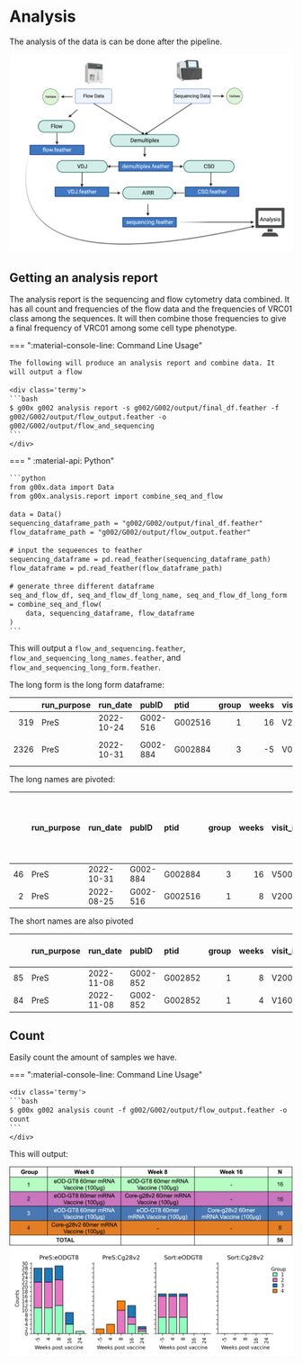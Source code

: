 # Analysis

The analysis of the data is can be done after the pipeline.

![full pipeline](img/Pipeline.png)

## Getting an analysis report

The analysis report is the sequencing and flow cytometry data combined. It has all count and frequencies of the flow data and the frequencies of VRC01 class among the sequences. It will then combine those frequencies to give a final frequency of VRC01 among some cell type phenotype.

=== ":material-console-line: Command Line Usage"

    The following will produce an analysis report and combine data. It will output a flow

    <div class='termy'>
    ```bash
    $ g00x g002 analysis report -s g002/G002/output/final_df.feather -f g002/G002/output/flow_output.feather -o g002/G002/output/flow_and_sequencing
    ```
    </div>

=== " :material-api: Python"

    ```python
    from g00x.data import Data
    from g00x.analysis.report import combine_seq_and_flow

    data = Data()
    sequencing_dataframe_path = "g002/G002/output/final_df.feather"
    flow_dataframe_path = "g002/G002/output/flow_output.feather"

    # input the sequeences to feather
    sequencing_dataframe = pd.read_feather(sequencing_dataframe_path)
    flow_dataframe = pd.read_feather(flow_dataframe_path)

    # generate three different dataframe
    seq_and_flow_df, seq_and_flow_df_long_name, seq_and_flow_df_long_form = combine_seq_and_flow(
        data, sequencing_dataframe, flow_dataframe
    )
    ```

This will output a `flow_and_sequencing.feather`, `flow_and_sequencing_long_names.feather`, and `flow_and_sequencing_long_form.feather`.

The long form is the long form dataframe:

|      | run_purpose | run_date   | pubID    | ptid      | group | weeks | visit_id | probe_set | sample_type | value_type |  value | short_name                    | long_name                     | pbmc_gate_expression |
| ---: | :---------- | :--------- | :------- | :-------- | ----: | ----: | :------- | :-------- | :---------- | :--------- | -----: | :---------------------------- | :---------------------------- | :------------------- |
|  319 | PreS        | 2022-10-24 | G002-516 | G002516 |     1 |    16 | V270     | Cg28v2    | PBMC        | count      | 418948 | B cells_cell_count            | B cells_cell_count            | P4                   |
| 2326 | PreS        | 2022-10-31 | G002-884 | G002884 |     3 |    -5 | V091     | eODGT8    | PBMC        | count      |  18298 | IgG-IgA-/IgM+/KO-\_cell_count | IgG-IgA-/IgM+/KO-\_cell_count | P25                  |

The long names are pivoted:

|     | run_purpose | run_date   | pubID    | ptid      | group | weeks | visit_id | probe_set | sample_type | B cells_cell_count | CD19+/CD20-/CD27+CD38+/Antigen++/KO-\_cell_count | CD19+/CD20-/CD27+CD38+/Antigen++\_cell_count | CD19+/CD20-/CD27+CD38+/KO-/Epitope++\_cell_count | CD19+/CD20-/CD27+CD38+/KO-\_cell_count | CD19+/CD20-/CD27+CD38+\_cell_count | CD19+/CD20-\_cell_count | CD19+\_cell_count | Dump-\_cell_count | Frequency of IGD- sequences that are VRC01-class | Frequency of IGHA sequences that are VRC01-class | Frequency of IGHD sequences that are VRC01-class | Frequency of IGHG sequences that are VRC01-class | Frequency of IGHM sequences that are VRC01-class | Frequency of VRC01-class sequences among IgA | Frequency of VRC01-class sequences among IgD- | Frequency of VRC01-class sequences among IgG | Frequency of VRC01-class sequences among IgM | IgD+ B cells_cell_count | IgD+/Antigen++/KO-\_cell_count | IgD+/Antigen++\_cell_count | IgD+/KO-/Epitope++\_cell_count | IgD+/KO-\_cell_count | IgD- B cells_cell_count | IgD-/Antigen++/KO-\_cell_count | IgD-/Antigen++\_cell_count | IgD-/KO-/Epitope++\_cell_count | IgD-/KO-\_cell_count | IgG-IgA-/IgM+/Antigen++/KO-\_cell_count | IgG-IgA-/IgM+/Antigen++\_cell_count | IgG-IgA-/IgM+/KO-/Epitope++\_cell_count | IgG-IgA-/IgM+/KO-\_cell_count | IgG-IgA-/IgM+\_cell_count | IgG-IgA-\_cell_count | IgG-IgM-/IgA+/Antigen++/KO-\_cell_count | IgG-IgM-/IgA+/Antigen++\_cell_count | IgG-IgM-/IgA+/KO-/Epitope++\_cell_count | IgG-IgM-/IgA+/KO-\_cell_count | IgG-IgM-/IgA+\_cell_count | IgG-IgM-IgD-\_cell_count | IgM-IgA-/IgG+/Antigen++/KO-\_cell_count | IgM-IgA-/IgG+/Antigen++\_cell_count | IgM-IgA-/IgG+/KO-/Epitope++\_cell_count | IgM-IgA-/IgG+/KO-\_cell_count | IgM-IgA-/IgG+\_cell_count | IgM-IgA-\_cell_count | Lymphocytes_cell_count | Number of IGD- sequences that are VRC01-class | Number of IGHA sequences that are VRC01-class | Number of IGHD sequences that are VRC01-class | Number of IGHG sequences that are VRC01-class | Number of IGHM sequences that are VRC01-class | Percent IgA^{+}KO^- among Ag^{++} | Percent IgD^{-}KO^{-} among Ag^{++} | Percent IgG^{+}KO^- among Ag^{++} | Percent IgM{+}KO^- among Ag^{++} | Percent PB{+}KO^- among Ag^{++} | Percent antigen-specific among IgD^- | Percent antigen-specific among IgG^{+} | Percent antigen-specific among IgM | Percent epitope-specific (KO^-Ag^{++}) among IgA^{+} | Percent epitope-specific (KO^-Ag^{++}) among IgD^- | Percent epitope-specific (KO^-Ag^{++}) among IgG^{+} | Percent epitope-specific (KO^-Ag^{++}) among IgM | Percent epitope-specific (KO^-Ag^{++}) among PB | Percent of antigen-specific among IgA^{+} | Percent of antigen-specific among PB | Singlets_cell_count |
| --: | :---------- | :--------- | :------- | :-------- | ----: | ----: | :------- | :-------- | :---------- | -----------------: | -----------------------------------------------: | -------------------------------------------: | -----------------------------------------------: | -------------------------------------: | ---------------------------------: | ----------------------: | ----------------: | ----------------: | -----------------------------------------------: | -----------------------------------------------: | -----------------------------------------------: | -----------------------------------------------: | -----------------------------------------------: | -------------------------------------------: | --------------------------------------------: | -------------------------------------------: | -------------------------------------------: | ----------------------: | -----------------------------: | -------------------------: | -----------------------------: | -------------------: | ----------------------: | -----------------------------: | -------------------------: | -----------------------------: | -------------------: | --------------------------------------: | ----------------------------------: | --------------------------------------: | ----------------------------: | ------------------------: | -------------------: | --------------------------------------: | ----------------------------------: | --------------------------------------: | ----------------------------: | ------------------------: | -----------------------: | --------------------------------------: | ----------------------------------: | --------------------------------------: | ----------------------------: | ------------------------: | -------------------: | ---------------------: | --------------------------------------------: | --------------------------------------------: | --------------------------------------------: | --------------------------------------------: | --------------------------------------------: | --------------------------------: | ----------------------------------: | --------------------------------: | -------------------------------: | ------------------------------: | -----------------------------------: | -------------------------------------: | ---------------------------------: | ---------------------------------------------------: | -------------------------------------------------: | ---------------------------------------------------: | -----------------------------------------------: | ----------------------------------------------: | ----------------------------------------: | -----------------------------------: | ------------------: |
|  46 | PreS        | 2022-10-31 | G002-884 | G002884 |     3 |    16 | V500     | eODGT8    | PBMC        |             415845 |                                                0 |                                            5 |                                                0 |                                   1915 |                               1931 |                    4146 |            414462 |            472678 |                                              nan |                                              nan |                                              nan |                                              nan |                                              nan |                                          nan |                                           nan |                                          nan |                                          nan |                  255368 |                            117 |                        177 |                            117 |               253414 |                  161568 |                            391 |                       1504 |                            394 |               158975 |                                       3 |                                   4 |                                       3 |                         16985 |                     17142 |                25395 |                                      13 |                                  22 |                                      13 |                         38244 |                     38507 |                    46508 |                                     340 |                                1383 |                                     340 |                         92983 |                     94964 |               102932 |                 555794 |                                           nan |                                           nan |                                           nan |                                           nan |                                           nan |                           59.0909 |                             25.9973 |                           24.5842 |                        0.0176626 |                               0 |                             0.930877 |                                1.45634 |                                 75 |                                            0.0337601 |                                            0.24386 |                                              0.35803 |                                        0.0175009 |                                               0 |                                 0.0571325 |                             0.258933 |              550934 |
|   2 | PreS        | 2022-08-25 | G002-516 | G002516 |     1 |     8 | V200     | eODGT8    | PBMC        |         1.2981e+06 |                                                1 |                                            1 |                                                1 |                                  15503 |                              16641 |                  121174 |       1.27163e+06 |       1.34031e+06 |                                              nan |                                              nan |                                              nan |                                              nan |                                              nan |                                          nan |                                           nan |                                          nan |                                          nan |                  864372 |                            456 |                        718 |                            409 |               801485 |                  433730 |                            554 |                       1070 |                            469 |               404609 |                                      38 |                                  54 |                                      35 |                         69781 |                     74779 |               121496 |                                      47 |                                  97 |                                      51 |                         96230 |                    103053 |                   148151 |                                     336 |                                 709 |                                     288 |                        189984 |                    203562 |               254258 |            1.37136e+06 |                                           nan |                                           nan |                                           nan |                                           nan |                                           nan |                           48.4536 |                             51.7757 |                           47.3907 |                        0.0544561 |                             100 |                             0.246697 |                               0.348297 |                            64.8148 |                                            0.0494891 |                                           0.108132 |                                              0.14148 |                                        0.0468046 |                                      0.00600925 |                                 0.0941263 |                           0.00600925 |         1.36246e+06 |

The short names are also pivoted

|     | run_purpose | run_date   | pubID    | ptid      | group | weeks | visit_id | probe_set | sample_type | B cells_cell_count | CD19+/CD20-/CD27+CD38+/Antigen++/KO-\_cell_count | CD19+/CD20-/CD27+CD38+/Antigen++\_cell_count | CD19+/CD20-/CD27+CD38+/KO-/Epitope++\_cell_count | CD19+/CD20-/CD27+CD38+/KO-\_cell_count | CD19+/CD20-/CD27+CD38+\_cell_count | CD19+/CD20-\_cell_count | CD19+\_cell_count | Dump-\_cell_count | IgD+ B cells_cell_count | IgD+/Antigen++/KO-\_cell_count | IgD+/Antigen++\_cell_count | IgD+/KO-/Epitope++\_cell_count | IgD+/KO-\_cell_count | IgD- B cells_cell_count | IgD-/Antigen++/KO-\_cell_count | IgD-/Antigen++\_cell_count | IgD-/KO-/Epitope++\_cell_count | IgD-/KO-\_cell_count | IgG-IgA-/IgM+/Antigen++/KO-\_cell_count | IgG-IgA-/IgM+/Antigen++\_cell_count | IgG-IgA-/IgM+/KO-/Epitope++\_cell_count | IgG-IgA-/IgM+/KO-\_cell_count | IgG-IgA-/IgM+\_cell_count | IgG-IgA-\_cell_count | IgG-IgM-/IgA+/Antigen++/KO-\_cell_count | IgG-IgM-/IgA+/Antigen++\_cell_count | IgG-IgM-/IgA+/KO-/Epitope++\_cell_count | IgG-IgM-/IgA+/KO-\_cell_count | IgG-IgM-/IgA+\_cell_count | IgG-IgM-IgD-\_cell_count | IgM-IgA-/IgG+/Antigen++/KO-\_cell_count | IgM-IgA-/IgG+/Antigen++\_cell_count | IgM-IgA-/IgG+/KO-/Epitope++\_cell_count | IgM-IgA-/IgG+/KO-\_cell_count | IgM-IgA-/IgG+\_cell_count | IgM-IgA-\_cell_count | Lymphocytes_cell_count | Singlets_cell_count | num_IGHA_vrc01_class_sequences | num_IGHD_vrc01_class_sequences | num_IGHG_vrc01_class_sequences | num_IGHM_vrc01_class_sequences | num_igdneg_vrc01_class_sequences | percent_IGHA_vrc01_class_sequences | percent_IGHD_vrc01_class_sequences | percent_IGHG_vrc01_class_sequences | percent_IGHM_vrc01_class_sequences | percent_ag_among_iga | percent_ag_among_igd_neg | percent_ag_among_igg | percent_ag_among_igm | percent_ag_among_pb | percent_ep_among_iga | percent_ep_among_igd_neg | percent_ep_among_igg | percent_ep_among_igm | percent_ep_among_pb | percent_igako_among_ag | percent_igdneg_vrc01_class_sequences | percent_iggko_among_ag | percent_igmko_among_ag | percent_ko_among_ag_igd_neg | percent_pbko_among_ag | percent_vrc01_among_iga | percent_vrc01_among_igd_neg | percent_vrc01_among_igg | percent_vrc01_among_igm |
| --: | :---------- | :--------- | :------- | :-------- | ----: | ----: | :------- | :-------- | :---------- | -----------------: | -----------------------------------------------: | -------------------------------------------: | -----------------------------------------------: | -------------------------------------: | ---------------------------------: | ----------------------: | ----------------: | ----------------: | ----------------------: | -----------------------------: | -------------------------: | -----------------------------: | -------------------: | ----------------------: | -----------------------------: | -------------------------: | -----------------------------: | -------------------: | --------------------------------------: | ----------------------------------: | --------------------------------------: | ----------------------------: | ------------------------: | -------------------: | --------------------------------------: | ----------------------------------: | --------------------------------------: | ----------------------------: | ------------------------: | -----------------------: | --------------------------------------: | ----------------------------------: | --------------------------------------: | ----------------------------: | ------------------------: | -------------------: | ---------------------: | ------------------: | -----------------------------: | -----------------------------: | -----------------------------: | -----------------------------: | -------------------------------: | ---------------------------------: | ---------------------------------: | ---------------------------------: | ---------------------------------: | -------------------: | -----------------------: | -------------------: | -------------------: | ------------------: | -------------------: | -----------------------: | -------------------: | -------------------: | ------------------: | ---------------------: | -----------------------------------: | ---------------------: | ---------------------: | --------------------------: | --------------------: | ----------------------: | --------------------------: | ----------------------: | ----------------------: |
|  85 | PreS        | 2022-11-08 | G002-852 | G002852 |     1 |     8 | V200     | eODGT8    | PBMC        |             992632 |                                                3 |                                            3 |                                                3 |                                   1357 |                               1374 |                    8892 |            982808 |       1.02292e+06 |                  705541 |                            833 |                       1131 |                            833 |               698255 |                  289703 |                            930 |                       2231 |                            937 |               285912 |                                      44 |                                  57 |                                      44 |                         30308 |                     30561 |                44012 |                                      43 |                                  82 |                                      44 |                         84999 |                     85750 |                    98725 |                                     634 |                                1548 |                                     634 |                        147423 |                    149684 |               162491 |             1.0971e+06 |         1.08986e+06 |                            nan |                            nan |                            nan |                            nan |                              nan |                                nan |                                nan |                                nan |                                nan |            0.0956268 |                 0.770099 |              1.03418 |               77.193 |            0.218341 |             0.051312 |                 0.323435 |             0.423559 |             0.143974 |            0.218341 |                 52.439 |                                  nan |                40.9561 |               0.145176 |                     41.6853 |                   100 |                     nan |                         nan |                     nan |                     nan |
|  84 | PreS        | 2022-11-08 | G002-852 | G002852 |     1 |     4 | V160     | eODGT8    | PBMC        |        1.10867e+06 |                                               79 |                                          131 |                                               79 |                                   1691 |                               1782 |                   10146 |       1.09833e+06 |       1.15407e+06 |                  820575 |                           2017 |                       3147 |                           2017 |               813873 |                  290959 |                           1817 |                       3937 |                           1830 |               287026 |                                      80 |                                 145 |                                      80 |                         33509 |                     33766 |                47452 |                                      78 |                                 119 |                                      80 |                         84703 |                     85268 |                    98461 |                                     792 |                                1659 |                                     792 |                        143728 |                    145494 |               158611 |            1.23712e+06 |          1.2314e+06 |                            nan |                            nan |                            nan |                            nan |                              nan |                                nan |                                nan |                                nan |                                nan |              0.13956 |                  1.35311 |              1.14025 |              55.1724 |             7.35129 |            0.0938218 |                 0.628955 |             0.544352 |             0.236925 |             4.43322 |                65.5462 |                                  nan |                47.7396 |               0.238742 |                     46.1519 |               60.3053 |                     nan |                         nan |                     nan |                     nan |

## Count

Easily count the amount of samples we have.

=== ":material-console-line: Command Line Usage"

    <div class='termy'>
    ```bash
    $ g00x g002 analysis count -f g002/G002/output/flow_output.feather -o count
    ```
    </div>

This will output:

![table](img/table_for_values.jpg)
![current samples](img/count.png)
